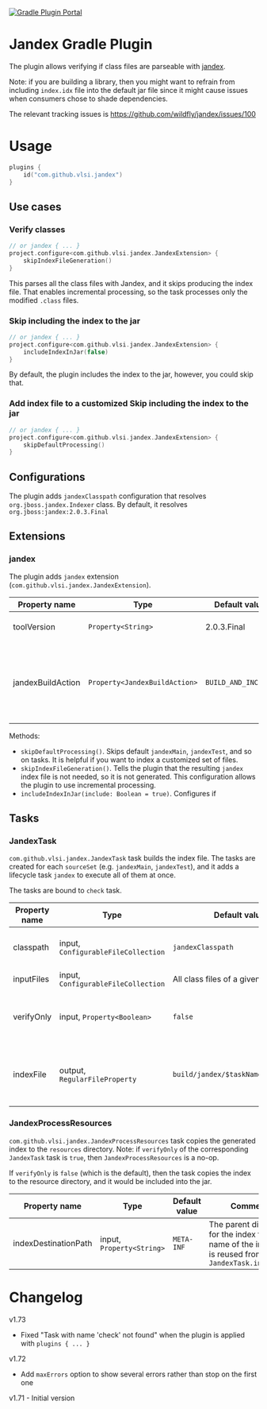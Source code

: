 [![Gradle Plugin Portal](https://img.shields.io/maven-metadata/v/https/plugins.gradle.org/m2/com/github/vlsi/jandex/jandex-plugin/maven-metadata.xml.svg?colorB=007ec6&label=gradle)](https://plugins.gradle.org/plugin/com.github.vlsi.jandex)

Jandex Gradle Plugin
====================

The plugin allows verifying if class files are parseable with [jandex](https://github.com/wildfly/jandex).

Note: if you are building a library, then you might want to refrain from including `index.idx` file
into the default jar file since it might cause issues when consumers chose to shade dependencies.

The relevant tracking issues is https://github.com/wildfly/jandex/issues/100

Usage
=====

```kotlin
plugins {
    id("com.github.vlsi.jandex")
}
```

Use cases
---------

### Verify classes

```kotlin
// or jandex { ... }
project.configure<com.github.vlsi.jandex.JandexExtension> {
    skipIndexFileGeneration()
}
```

This parses all the class files with Jandex, and it skips producing the index file.
That enables incremental processing, so the task processes only the modified `.class` files.

### Skip including the index to the jar

```kotlin
// or jandex { ... }
project.configure<com.github.vlsi.jandex.JandexExtension> {
    includeIndexInJar(false)
}
```

By default, the plugin includes the index to the jar, however, you could skip that.

### Add index file to a customized Skip including the index to the jar

```kotlin
// or jandex { ... }
project.configure<com.github.vlsi.jandex.JandexExtension> {
    skipDefaultProcessing()
}
```

Configurations
--------------

The plugin adds `jandexClasspath` configuration that resolves `org.jboss.jandex.Indexer` class.
By default, it resolves `org.jboss:jandex:2.0.3.Final`

Extensions
----------

### jandex

The plugin adds `jandex` extension (`com.github.vlsi.jandex.JandexExtension`).

| Property name | Type | Default value | Comment |
|---------------|------|---------------|---------|
| toolVersion | `Property<String>` | 2.0.3.Final | The version of `org.jboss:jandex` to be used |
| jandexBuildAction | `Property<JandexBuildAction>` | `BUILD_AND_INCLUDE` | Configures the index file should be produced and placed to the jar. Possible values: `NONE`, `VERIFY_ONLY`, `BUILD`, `BUILD_AND_INCLUDE`  |

Methods:
- `skipDefaultProcessing()`. Skips default `jandexMain`, `jandexTest`, and so on tasks. It is helpful if you want to index a customized set of files.
- `skipIndexFileGeneration()`. Tells the plugin that the resulting `jandex` index file is not needed,
  so it is not generated. This configuration allows the plugin to use incremental processing.
- `includeIndexInJar(include: Boolean = true)`. Configures if

Tasks
-----

### JandexTask

`com.github.vlsi.jandex.JandexTask` task builds the index file.
The tasks are created for each `sourceSet` (e.g. `jandexMain`, `jandexTest`),
and it adds a lifecycle task `jandex` to execute all of them at once.

The tasks are bound to `check` task.

| Property name | Type | Default value | Comment |
|---------------|------|---------------|---------|
| classpath | input, `ConfigurableFileCollection` | `jandexClasspath` | The classpath to be used for `org.jboss.jandex.Indexer` resolution |
| inputFiles | input, `ConfigurableFileCollection` | All class files of a given `sourceSet` | The set of input files to verify and index |
| verifyOnly | input, `Property<Boolean>` | `false` | Skips writing the index file (generates empty file), so `jandex` can be used as an extra bytecode verifier |
| indexFile | output, `RegularFileProperty` | `build/jandex/$taskName/jandex.idx` | Output file with the resulting index. If the value is not set, then the task only parses the classes, and it does not write the index |

### JandexProcessResources

`com.github.vlsi.jandex.JandexProcessResources` task copies the generated index to the `resources` directory.
Note: if `verifyOnly` of the corresponding `JandexTask` task is `true`, then `JandexProcessResources` is a no-op.

If `verifyOnly` is `false` (which is the default), then the task copies the index
to the resource directory, and it would be included into the jar.

| Property name | Type | Default value | Comment |
|---------------|------|---------------|---------|
| indexDestinationPath | input, `Property<String>` | `META-INF` | The parent directory for the index file. The name of the index file is reused from `JandexTask.indexFile` |

Changelog
=========

v1.73
* Fixed "Task with name 'check' not found" when the plugin is applied with `plugins { ... }`

v1.72
* Add `maxErrors` option to show several errors rather than stop on the first one

v1.71 - Initial version
